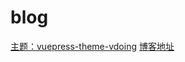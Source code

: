 # blog
[主题：vuepress-theme-vdoing](https://doc.xugaoyi.com/)
[博客地址](https://2513022260.github.io/blog/)